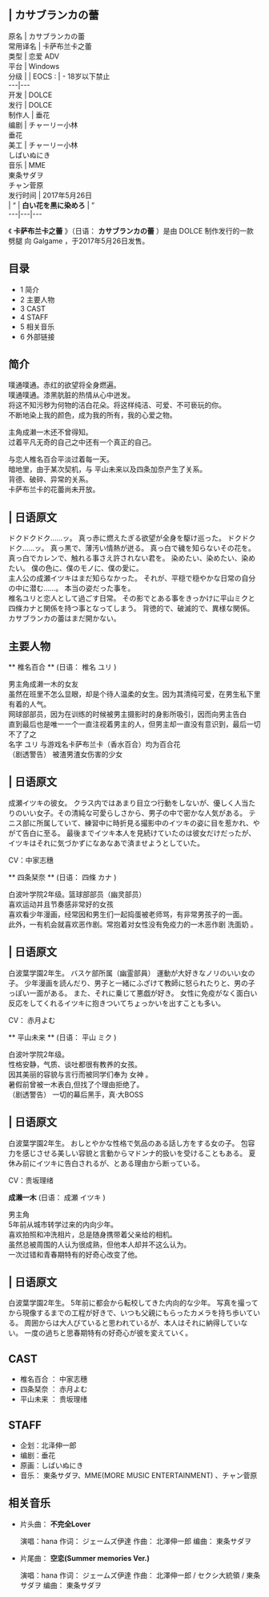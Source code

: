 |  **カサブランカの蕾**  
---  
原名  |  カサブランカの蕾   
常用译名  |  卡萨布兰卡之蕾   
类型  |  恋爱  ADV   
平台  |  Windows   
分级  |  |  EOCS  :  |  \- 18岁以下禁止   
---|---  
开发  |  DOLCE   
发行  |  DOLCE   
制作人  |  垂花   
编剧  |  チャーリー小林    
垂花  
美工  |  チャーリー小林    
しばいぬにき  
音乐  |  MME   
東条サダヲ  
チャン菅原  
发行时间  |  2017年5月26日   
|  “  |  **白い花を黒に染めろ** |  ”   
---|---|---  
  
《 **卡萨布兰卡之蕾** 》（日语：  **カサブランカの蕾** ）是由  DOLCE  制作发行的一款  劈腿  向  Galgame
，于2017年5月26日发售。

##  目录

  * 1  简介 
  * 2  主要人物 
  * 3  CAST 
  * 4  STAFF 
  * 5  相关音乐 
  * 6  外部链接 

##  简介

噗通噗通。赤红的欲望将全身燃遍。  
噗通噗通。漆黑肮脏的热情从心中迸发。  
将这不知污秽为何物的洁白花朵。将这样纯洁、可爱、不可亵玩的你。  
不断地染上我的颜色，成为我的所有，我的心爱之物。

主角成濑一木还不曾得知。  
过着平凡无奇的自己之中还有一个真正的自己。  

与恋人椎名百合平淡过着每一天。  
暗地里，由于某次契机，与 平山未来以及四条加奈产生了关系。  
背德、破碎、异常的关系。  
卡萨布兰卡的花蕾尚未开放。

|  日语原文  
---  
ドクドクドク……ッ。  真っ赤に燃えたぎる欲望が全身を駆け巡った。  ドクドクドク……ッ。  真っ黒で、薄汚い情熱が迸る。  真っ白で穢を知らないその花を。
真っ白でカレンで、触れる事さえ許されない君を。  染めたい、染めたい、染めたい。  僕の色に、僕のモノに、僕の愛に。  </br>
主人公の成瀬イツキはまだ知らなかった。  それが、平穏で穏やかな日常の自分の中に潜む……。  本当の姿だった事を。 </br>
椎名ユリと恋人として過ごす日常。  その影でとある事をきっかけに平山ミクと四條カナと関係を持つ事となってしまう。  背徳的で、破滅的で、異様な関係。
カサブランカの蕾はまだ開かない。 </br>  
  
##  主要人物

** 椎名百合  ** (日语：  椎名 ユリ  )

男主角成濑一木的女友  
虽然在班里不怎么显眼，却是个待人温柔的女生。因为其清纯可爱，在男生私下里有着的人气。  
网球部部员，因为在训练的时候被男主摄影时的身影所吸引，因而向男主告白  
直到最后也是唯一一个一直注视着男主的人，但男主却一直没有意识到，最后一切不了了之  
名字  ユリ  与游戏名卡萨布兰卡（香水百合）均为百合花  
（剧透警告）  被渣男渣女伤害的少女  

|  日语原文  
---  
成瀬イツキの彼女。  クラス内ではあまり目立つ行動をしないが、優しく人当たりのいい女子。その清純な可愛らしさから、男子の中で密かな人気がある。
テニス部に所属していて、練習中に時折見る撮影中のイツキの姿に目を惹かれ、やがて告白に至る。
最後までイツキ本人を見続けていたのは彼女だけだったが、イツキはそれに気づかずになあなあで済ませようとしていた。  </br>  
  
CV：中家志穗

** 四条栞奈  ** (日语：  四條 カナ  )

白波叶学院2年级。篮球部部员（幽灵部员）  
喜欢运动并且节奏感非常好的女孩  
喜欢看少年漫画，经常因和男生们一起捣蛋被老师骂，有非常男孩子的一面。  
此外，一有机会就喜欢恶作剧。常抱着对女性没有免疫力的一木恶作剧  洗面奶  。  

|  日语原文  
---  
白波葉学園2年生。 バスケ部所属（幽霊部員）  運動が大好きなノリのいい女の子。
少年漫画を読んだり、男子と一緒にふざけて教師に怒られたりと、男の子っぽい一面がある。  また、それに乗じて悪戯が好き。
女性に免疫がなく面白い反応をしてくれるイツキに抱きついてちょっかいを出すことも多い。  </br>  
  
CV：  赤月よむ

** 平山未来  ** (日语：  平山 ミク  )

白波叶学院2年级。  
性格安静，气质、谈吐都很有教养的女孩。  
因其美丽的容貌与言行而被同学们奉为  女神  。  
暑假前曾被一木表白,但找了个理由拒绝了。  
（剧透警告）  一切的幕后黑手，真·大BOSS

|  日语原文  
---  
白波葉学園2年生。  おしとやかな性格で気品のある話し方をする女の子。  包容力を感じさせる美しい容貌と言動からマドンナ的扱いを受けることもある。
夏休み前にイツキに告白されるが、とある理由から断っている。  </br>  
  
CV：贵坂理绪

**成濑一木** (日语：  成瀬 イツキ  )

男主角  
5年前从城市转学过来的内向少年。  
喜欢拍照和冲洗相片，总是随身携带着父亲给的相机。  
虽然总被周围的人认为很成熟，但他本人却并不这么认为。  
一次过错和青春期特有的好奇心改变了他。  

|  日语原文  
---  
白波葉学園2年生。  5年前に都会から転校してきた内向的な少年。  写真を撮ってから現像するまでの工程が好きで、いつも父親にもらったカメラを持ち歩いている。
周囲からは大人びていると思われているが、本人はそれに納得していない。  一度の過ちと思春期特有の好奇心が彼を変えていく。  </br>  
  
##  CAST

  * 椎名百合  ：  中家志穗 
  * 四条栞奈  ：  赤月よむ 
  * 平山未来  ：  贵坂理绪 

##  STAFF

  * 企划：北泽伸一郎 
  * 编剧：垂花 
  * 原画：しばいぬにき 
  * 音乐：  東条サダヲ、MME(MORE MUSIC ENTERTAINMENT) 、チャン菅原 

##  相关音乐

  * 片头曲： **不完全Lover**

     演唱：hana 
     作词：  ジェームズ伊達 
     作曲：  北澤伸一郎 
     编曲：  東条サダヲ 

  * 片尾曲： **空恋(Summer memories Ver.)**

     演唱：hana 
     作词：  ジェームズ伊達 
     作曲：  北澤伸一郎  /  セクシ大統領  /  東条サダヲ 
     编曲：  東条サダヲ 